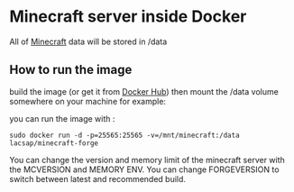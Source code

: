 # Minecraft server inside Docker

All of [Minecraft](https://minecraft.net/) data will be stored in /data

## How to run the image
build the image (or get it from [Docker Hub](https://hub.docker.com/u/lacsap/)) then mount the /data volume somewhere on your machine for example:

you can run the image with :

``` sudo docker run -d -p=25565:25565 -v=/mnt/minecraft:/data lacsap/minecraft-forge ```

You can change the version and memory limit of the minecraft server with the MCVERSION and MEMORY ENV.
You can change FORGEVERSION to switch between latest and recommended build.
